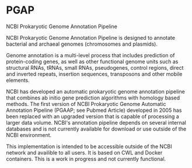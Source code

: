 # PGAP
NCBI Prokaryotic Genome Annotation Pipeline

NCBI Prokaryotic Genome Annotation Pipeline is designed to annotate bacterial and archaeal genomes (chromosomes and plasmids).

Genome annotation is a multi-level process that includes prediction of protein-coding genes, as well as other functional genome units such as structural RNAs, tRNAs, small RNAs, pseudogenes, control regions, direct and inverted repeats, insertion sequences, transposons and other mobile elements.

NCBI has developed an automatic prokaryotic genome annotation pipeline that combines ab initio gene prediction algorithms with homology based methods. The first version of NCBI Prokaryotic Genome Automatic Annotation Pipeline (PGAAP; see Pubmed Article) developed in 2005 has been replaced with an upgraded version that is capable of processing a larger data volume.  NCBI's annotation pipeline depends on several internal databases and is not currently available for download or use outside of the NCBI environment.

This implementation is intended to be accessible outside of the NCBI network and availible to all users. It is based on CWL and Docker containers. This is a work in progress and not currently functional.

